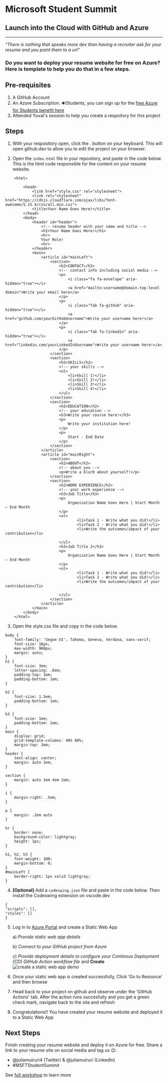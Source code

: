 # Microsoft Student Summit
## Launch into the Cloud with GitHub and Azure
<hr>

_"There is nothing that speaks more dev than having a recruiter ask for your resume and you point them to a url"_

### Do you want to deploy your resume website for free on Azure? Here is  template to help you do that in a few steps.

## Pre-requisites
1. A GitHub Account
1. An Azure Subscription. 🔊Students, you can sign up for the [free Azure for Students benefit here](https://azure.microsoft.com/en-us/free/students/?WT.mc_id=academic-0000-juliamuiruri)
1. Attended Yuval's session to help you create a respoitory for this project

## Steps
1. With your respository open, click the . button on your keyboard.
    This will open github.dev to allow you to edit the project on your browser.

1. Open the `index.html` file in your repository, and paste in the code below. This is the html code responsible for the content on your resume website.

```
    <html>

        <head>
            <link href="style.css" rel="stylesheet">
            <link rel="stylesheet" href="https://cdnjs.cloudflare.com/ajax/libs/font-awesome/5.15.4/css/all.min.css">
            <title>Your Name Goes Here!</title>
        </head>
        <body>
            <header id="header">
                <!-- resume header with your name and title -->
                <h1>Your Name Goes Here!</h1>
                <hr>
                Your Role!
                <hr>
            </header>
            <main>
                <article id="mainLeft">
                    <section>
                        <h2>CONTACT</h2>
                        <!-- contact info including social media -->
                        <p>
                            <i class="fa fa-envelope" aria-hidden="true"></i>
                            <a href="mailto:username@domain.top-level domain">Write your email here</a>
                        </p>
                        <p>
                            <i class="fab fa-github" aria-hidden="true"></i>
                            <a href="github.com/yourGitHubUsername">Write your username here!</a>
                        </p>
                        <p>
                            <i class="fab fa-linkedin" aria-hidden="true"></i>
                            <a href="linkedin.com/yourLinkedInUsername">Write your username here!</a>
                        </p>
                    </section>
                    <section>
                        <h2>SKILLS</h2>
                        <!-- your skills -->
                        <ul>
                            <li>Skill 1!</li>
                            <li>Skill 2!</li>
                            <li>Skill 3!</li>
                            <li>Skill 4!</li>
                        </ul>
                    </section>
                    <section>
                        <h2>EDUCATION</h2>
                        <!-- your education -->
                        <h3>Write your course here!</h3>
                        <p>
                            Write your institution here!
                        </p>
                        <p>
                            Start - End Date
                        </p>
                    </section>            
                </article>
                <article id="mainRight">
                    <section>
                        <h2>ABOUT</h2>
                        <!-- about you -->
                        <p>Write a blurb about yourself!</p>
                    </section>
                    <section>
                        <h2>WORK EXPERIENCE</h2>
                        <!-- your work experience -->
                        <h3>Job Title</h3>
                        <p>
                            Organization Name Goes Here | Start Month – End Month
                        </p>
                        <ul>
                                <li>Task 1 - Write what you did!</li>
                                <li>Task 2 - Write what you did!</li>
                                <li>Write the outcomes/impact of your contribution</li>
                                
                        </ul>
                        <h3>Job Title 2</h3>
                        <p>
                            Organization Name Goes Here | Start Month – End Month
                        </p>
                        <ul>
                                <li>Task 1 - Write what you did!</li>
                                <li>Task 2 - Write what you did!</li>
                                <li>Write the outcomes/impact of your contribution</li>
                                
                        </ul>
                    </section>
                </article>
            </main>
        </body>
    </html>
```


3. Open the style.css file and copy in the code below.
 
```
body {
    font-family: 'Segoe UI', Tahoma, Geneva, Verdana, sans-serif;
    font-size: 16px;
    max-width: 960px;
    margin: auto;
}
h1 {
    font-size: 3em;
    letter-spacing: .6em;
    padding-top: 1em;
    padding-bottom: 1em;
}

h2 {
    font-size: 1.5em;
    padding-bottom: 1em;
}

h3 {
    font-size: 1em;
    padding-bottom: 1em;
}
main { 
    display: grid;
    grid-template-columns: 40% 60%;
    margin-top: 3em;
}
header {
    text-align: center;
    margin: auto 2em;
}

section {
    margin: auto 1em 4em 2em;
}

i {
    margin-right: .5em;
}

p {
    margin: .2em auto
}

hr {
    border: none;
    background-color: lightgray;
    height: 1px;
}

h1, h2, h3 {
    font-weight: 100;
    margin-bottom: 0;
}
#mainLeft {
    border-right: 1px solid lightgray;
}
```
4. **[Optional]** Add a `codeswing.json` file and paste in the code below. Then install the Codeswing extension on vscode.dev  
```
{
"scripts": [],
"styles": []
}
```
5. Log in to [Azure Portal](portal.azure.com) and create a Static Web App

    a) _Provide static web app details_

    b) _Connect to your GitHub project from Azure_
    
    c) _Provide deployment details to configure your Continous Deployment (CD) GitHub Action workflow file_ and **Create**
![create a static web app demo](./img/create-static-web-app-full.gif)

6. Once your static web app is created successfully, Click 'Go to Resource' and then browse
7. Head back to your project on github and observe under the 'GitHub Actions' tab. After the action runs succesfully and you get a green check mark, navigate back to the site and refresh
8. Congratulations!! You have created your resume website and deployed it to a Static Web App

## Next Steps
Finish creating your resume website and deploy it on Azure for free. Share a link to your resume site on social media and tag us 😉:
- @juliamuiruri4 (Twitter) & @juliamuiruri (LinkedIn)
- #MSFTStudentSummit

See [full workshop](https://github.com/microsoft/workshop-library/blob/main/full/build-resume-website/README.md/?WT.mc_id=academic-70942-juliamuiruri) to learn more
